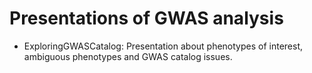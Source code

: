 # Presentations of GWAS analysis
- ExploringGWASCatalog: Presentation about phenotypes of interest, ambiguous phenotypes and GWAS catalog issues.
